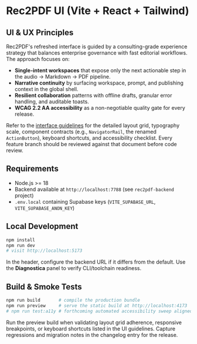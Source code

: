 # Rec2PDF UI (Vite + React + Tailwind)

## UI & UX Principles
Rec2PDF's refreshed interface is guided by a consulting-grade experience strategy that balances enterprise governance with fast editorial workflows. The approach focuses on:
- **Single-intent workspaces** that expose only the next actionable step in the audio → Markdown → PDF pipeline.
- **Narrative continuity** by surfacing workspace, prompt, and publishing context in the global shell.
- **Resilient collaboration** patterns with offline drafts, granular error handling, and auditable toasts.
- **WCAG 2.2 AA accessibility** as a non-negotiable quality gate for every release.

Refer to the [interface guidelines](../docs/UI.md) for the detailed layout grid, typography scale, component contracts (e.g., `NavigatorRail`, the renamed `ActionButton`), keyboard shortcuts, and accessibility checklist. Every feature branch should be reviewed against that document before code review.

## Requirements
- Node.js >= 18
- Backend available at `http://localhost:7788` (see `rec2pdf-backend` project)
- `.env.local` containing Supabase keys (`VITE_SUPABASE_URL`, `VITE_SUPABASE_ANON_KEY`)

## Local Development
```bash
npm install
npm run dev
# visit http://localhost:5173
```
In the header, configure the backend URL if it differs from the default. Use the **Diagnostica** panel to verify CLI/toolchain readiness.

## Build & Smoke Tests
```bash
npm run build       # compile the production bundle
npm run preview     # serve the static build at http://localhost:4173
# npm run test:a11y # forthcoming automated accessibility sweep aligned with the new UI contract
```
Run the preview build when validating layout grid adherence, responsive breakpoints, or keyboard shortcuts listed in the UI guidelines. Capture regressions and migration notes in the changelog entry for the release.
